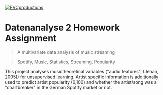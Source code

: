 <a href="http://fvcproductions.com"><img src="https://avatars1.githubusercontent.com/u/4284691?v=3&s=200" title="FVCproductions" alt="FVCproductions"></a>

# Datenanalyse 2 Homework Assignment
> A multivariate data analysis of music streaming

> Spotify, Music, Statistics, Streaming, Popularity

This project analyses musictheoretical variables ("audio features", (Jehan, 2005)) for unsupervised learning. Artist specific information is additionally used to predict artist popularity (0,100) and whether the artist/song was a "chartbreaker" in the German Spotify market or not.
